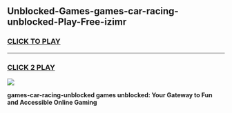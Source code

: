 
## Unblocked-Games-games-car-racing-unblocked-Play-Free-izimr
<h3>
<a href="https://premium76.site?title=games-car-racing-unblocked&ref=10A">CLICK TO PLAY</a></h3>
<hr>

<h3>
<a href="https://premium76.site?title=games-car-racing-unblocked&ref=10A">CLICK 2 PLAY</a>
  
</h3>

<a href="https://premium76.site?title=games-car-racing-unblocked&ref=10A"><img src="https://clearcache.store/games.png"></a>


**games-car-racing-unblocked games unblocked: Your Gateway to Fun and Accessible Online Gaming**
